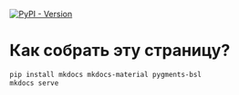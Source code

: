 [![PyPI - Version](https://img.shields.io/pypi/v/pygments-bsl?style=flat-square&logo=pypi&label=pypi%20package&color=green)](https://pypi.org/project/pygments-bsl/)

# Как собрать эту страницу?

```bash
pip install mkdocs mkdocs-material pygments-bsl
mkdocs serve
```
